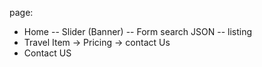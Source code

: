 page:
- Home
-- Slider (Banner)
-- Form search JSON
-- listing
- Travel Item -> Pricing -> contact Us
- Contact US